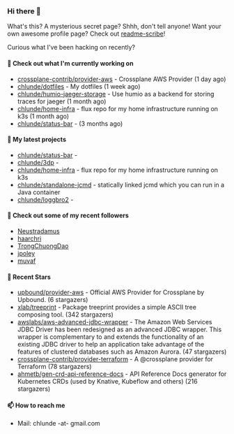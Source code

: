 ### Hi there 👋

What's this? A mysterious secret page? Shhh, don't tell anyone!
Want your own awesome profile page? Check out [readme-scribe](https://github.com/muesli/readme-scribe)!

Curious what I've been hacking on recently?

#### 👷 Check out what I'm currently working on

- [crossplane-contrib/provider-aws](https://github.com/crossplane-contrib/provider-aws) - Crossplane AWS Provider (1 day ago)
- [chlunde/dotfiles](https://github.com/chlunde/dotfiles) - My dotfiles (1 week ago)
- [chlunde/humio-jaeger-storage](https://github.com/chlunde/humio-jaeger-storage) - Use humio as a backend for storing traces for jaeger (1 month ago)
- [chlunde/home-infra](https://github.com/chlunde/home-infra) - flux repo for my home infrastructure running on k3s  (1 month ago)
- [chlunde/status-bar](https://github.com/chlunde/status-bar) -  (3 months ago)

#### 🌱 My latest projects

- [chlunde/status-bar](https://github.com/chlunde/status-bar) - 
- [chlunde/3dp](https://github.com/chlunde/3dp) - 
- [chlunde/home-infra](https://github.com/chlunde/home-infra) - flux repo for my home infrastructure running on k3s 
- [chlunde/standalone-jcmd](https://github.com/chlunde/standalone-jcmd) - statically linked jcmd which you can run in a Java container
- [chlunde/loggbro2](https://github.com/chlunde/loggbro2) - 



#### 👯 Check out some of my recent followers

- [Neustradamus](https://github.com/Neustradamus)
- [haarchri](https://github.com/haarchri)
- [TrongChuongDao](https://github.com/TrongChuongDao)
- [jpoley](https://github.com/jpoley)
- [muvaf](https://github.com/muvaf)

#### 🌟 Recent Stars

- [upbound/provider-aws](https://github.com/upbound/provider-aws) - Official AWS Provider for Crossplane by Upbound. (6 stargazers)
- [xlab/treeprint](https://github.com/xlab/treeprint) - Package treeprint provides a simple ASCII tree composing tool. (342 stargazers)
- [awslabs/aws-advanced-jdbc-wrapper](https://github.com/awslabs/aws-advanced-jdbc-wrapper) - The Amazon Web Services JDBC Driver has been redesigned as an advanced JDBC wrapper. This wrapper is complementary to and extends the functionality of an existing JDBC driver to help an application take advantage of the features of clustered databases such as Amazon Aurora. (47 stargazers)
- [crossplane-contrib/provider-terraform](https://github.com/crossplane-contrib/provider-terraform) - A @crossplane provider for Terraform (78 stargazers)
- [ahmetb/gen-crd-api-reference-docs](https://github.com/ahmetb/gen-crd-api-reference-docs) - API Reference Docs generator for Kubernetes CRDs (used by Knative, Kubeflow and others) (216 stargazers)

#### 📫 How to reach me

- Mail: chlunde -at- gmail.com
